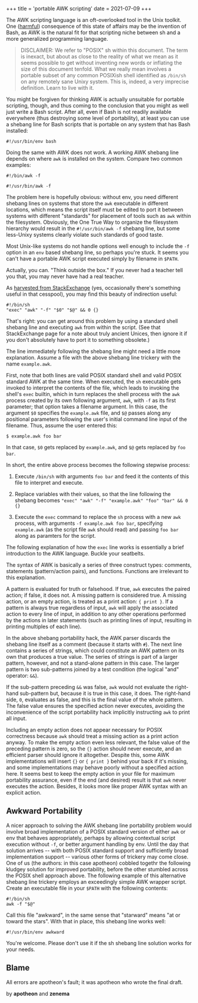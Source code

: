 +++
title = 'portable AWK scripting'
date = 2021-07-09
+++

The AWK scripting language is an oft-overlooked tool in the Unix toolkit.  One ([harmful][harmful]) consequence of this state of affairs may be the invention of Bash, as AWK is the natural fit for that scripting niche between sh and a more generalized programming language.

> DISCLAIMER: We refer to "POSIX" sh within this document.  The term is inexact, but about as close to the reality of what we mean as it seems possible to get without inventing new words or inflating the size of this document tenfold.  What we really mean involves a portable subset of any common POSIXish shell identified as `/bin/sh` on any remotely sane Unixy system.  This is, indeed, a very imprecise definition.  Learn to live with it.

You might be forgiven for thinking AWK is actually unsuitable for portable scripting, though, and thus coming to the conclusion that you might as well just write a Bash script.  After all, even if Bash is not readily available everywhere (thus destroying some level of portability), at least you can use a shebang line for Bash scripts that is portable on any system that has Bash installed:

    #!/usr/bin/env bash

Doing the same with AWK does not work.  A working AWK shebang line depends on where `awk` is installed on the system.  Compare two common examples:

    #!/bin/awk -f

    #!/usr/bin/awk -f

The problem here is hopefully obvious: without env, you need different shebang lines on systems that store the `awk` executable in different locations, which means the script itself must be edited to port it between systems with different "standards" for placement of tools such as `awk` within the filesystem.  Obviously, the One True Way to organize the filesystem hierarchy would result in the `#!/usr/bin/awk -f` shebang line, but some less-Unixy systems clearly violate such standards of good taste.

Most Unix-like systems do not handle options well enough to include the `-f` option in an `env` based shebang line, so perhaps you're stuck.  It seems you can't have a portable AWK script executed simply by filename in `$PATH`.

Actually, you can.  "Think outside the box."  If you never had a teacher tell you that, you may never have had a real teacher.

As [harvested from StackExchange][gilles] (yes, occasionally there's something useful in that cesspool), you may find this beauty of indirection useful:

    #!/bin/sh
    "exec" "awk" "-f" "$0" "$@" && 0 {}

That's right: you can get around this problem by using a standard shell shebang line and executing `awk` from within the script.  (See that StackExchange page for a note about truly ancient Unices, then ignore it if you don't absolutely have to port it to something obsolete.)

The line immediately following the shebang line might need a little more explanation.  Assume a file with the above shebang line trickery with the name `example.awk`.

First, note that both lines are valid POSIX standard shell and valid POSIX standard AWK at the same time.  When executed, the `sh` executable gets invoked to interpret the contents of the file, which leads to invoking the shell's `exec` builtin, which in turn replaces the shell process with the `awk` process created by its own following argument, `awk`, with `-f` as its first parameter; that option takes a filename argument.  In this case, the argument `$0` specifies the `example.awk` file, and `$@` passes along any positional parameters following the user's initial command line input of the filename.  Thus, assume the user entered this:

    $ example.awk foo bar

In that case, `$0` gets replaced by `example.awk`, and `$@` gets replaced by `foo bar`.

In short, the entire above process becomes the following stepwise process:

1. Execute `/bin/sh` with arguments `foo bar` and feed it the contents of this file to interpret and execute.

2. Replace variables with their values, so that the line following the shebang becomes `"exec" "awk" "-f" "example.awk" "foo" "bar" && 0 {}`

3. Execute the `exec` command to replace the `sh` process with a new `awk` process, with arguments `-f example.awk foo bar`, specifying `example.awk` (as the script file `awk` should read) and passing `foo bar` along as paramters for the script.

The following explanation of how the `exec` line works is essentially a brief introduction to the AWK language.  Buckle your seatbelts.

The syntax of AWK is basically a series of three construct types: comments, statements (pattern/action pairs), and functions.  Functions are irrelevant to this explanation.

A pattern is evaluated for truth or falsehood.  If true, `awk` executes the paired action; if false, it does not.  A missing pattern is considered true.  A missing action, or an empty action, is treated as a print action: `{ print }`.  If a pattern is always true regardless of input, `awk` will apply the associated action to every line of input, in addition to any other operations performed by the actions in later statements (such as printing lines of input, resulting in printing multiples of each line).

In the above shebang portability hack, the AWK parser discards the shebang line itself as a comment (because it starts with `#`).  The next line contains a series of strings, which could constitute an AWK pattern on its own that produces a true value.  The series of strings is part of a larger pattern, however, and not a stand-alone pattern in this case.  The larger pattern is two sub-patterns joined by a test condition (the logical "and" operator: `&&`).

If the sub-pattern preceding `&&` was false, `awk` would not evaluate the right-hand sub-pattern but, because it is true in this case, it does.  The right-hand side, `0`, evaluates as false, and this is the final value of the whole pattern.  The false value ensures the specified action never executes, avoiding the inconvenience of the script portability hack implicitly instructing `awk` to print all input.

Including an empty action does not appear necessary for POSIX correctness because `awk` should treat a missing action as a print action anyway.  To make the empty action even less relevant, the false value of the preceding pattern is zero, so the `{}` action should never execute, and an efficient parser should ignore it altogether.  Despite this, some AWK implementations will insert `{}` or `{ print }` behind your back if it's missing, and some implementations may behave poorly without a specified action here.  It seems best to keep the empty action in your file for maximum portability assurance, even if the end (and desired) result is that `awk` never executes the action.  Besides, it looks more like proper AWK syntax with an explicit action.

## Awkward Portability

A nicer approach to solving the AWK shebang line portability problem would involve broad implementation of a POSIX standard version of either `awk` or env that behaves appropriately, perhaps by allowing contextual script execution without `-f`, or better argument handling by env.  Until the day that solution arrives -- with both POSIX standard support and sufficiently broad implementation support -- various other forms of trickery may come close.  One of us (the authors: in this case apotheon) cobbled togethr the following kludgey solution for improved portability, before the other stumbled across the POSIX shell approach above.  The following example of this alternative shebang line trickery employs an exceedingly simple AWK wrapper script.  Create an executable file in your `$PATH` with the following contents:

    #!/bin/sh
    awk -f "$@"

Call this file "awkward", in the same sense that "starward" means "at or toward the stars".  With that in place, this shebang line works well:

    #!/usr/bin/env awkward

You're welcome.  Please don't use it if the sh shebang line solution works for your needs.

## Blame

All errors are apotheon's fault; it was apotheon who wrote the final draft.

<p class="subtitle signature">by <strong>apotheon</strong> and <strong>zenema</strong></p>

[gilles]: https://unix.stackexchange.com/questions/361794/why-am-i-able-to-pass-arguments-to-usr-bin-env-in-this-case#answer-361796

[harmful]: https://blogstrapping.com/2013.271.13.19.30/
